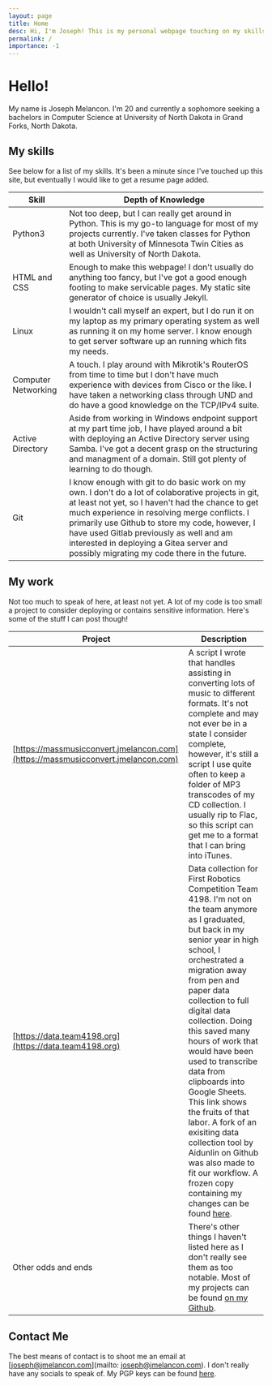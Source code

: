 ```yaml
---
layout: page
title: Home
desc: Hi, I'm Joseph! This is my personal webpage touching on my skills and projects. 
permalink: /
importance: -1
---
```


# Hello!

My name is Joseph Melancon. I'm 20 and currently a sophomore seeking a 
bachelors in Computer Science at University of North Dakota in Grand Forks,
North Dakota.

## My skills

See below for a list of my skills. It's been a minute since I've touched 
up this site, but eventually I would like to get a resume page added.

| Skill | Depth of Knowledge |
|-------|--------------------|
| Python3 | Not too deep, but I can really get around in Python. This is my go-to language for most of my projects currently. I've taken classes for Python at both University of Minnesota Twin Cities as well as University of North Dakota. |
| HTML and CSS | Enough to make this webpage! I don't usually do anything too fancy, but I've got a good enough footing to make servicable pages. My static site generator of choice is usually Jekyll. |
| Linux | I wouldn't call myself an expert, but I do run it on my laptop as my primary operating system as well as running it on my home server. I know enough to get server software up an running which fits my needs. |
| Computer Networking | A touch. I play around with Mikrotik's RouterOS from time to time but I don't have much experience with devices from Cisco or the like. I have taken a networking class through UND and do have a good knowledge on the TCP/IPv4 suite. |
| Active Directory | Aside from working in Windows endpoint support at my part time job, I have played around a bit with deploying an Active Directory server using Samba. I've got a decent grasp on the structuring and managment of a domain. Still got plenty of learning to do though. |
| Git | I know enough with git to do basic work on my own. I don't do a lot of colaborative projects in git, at least not yet, so I haven't had the chance to get much experience in resolving merge conflicts. I primarily use Github to store my code, however, I have used Gitlab previously as well and am interested in deploying a Gitea server and possibly migrating my code there in the future. |

## My work

Not too much to speak of here, at least not yet. A lot of my code is too 
small a project to consider deploying or contains sensitive information. 
Here's some of the stuff I can post though!

| Project | Description |
|---------|-------------|
| [https://massmusicconvert.jmelancon.com](https://massmusicconvert.jmelancon.com) | A script I wrote that handles assisting in converting lots of music to different formats. It's not complete and may not ever be in a state I consider complete, however, it's still a script I use quite often to keep a folder of MP3 transcodes of my CD collection. I usually rip to Flac, so this script can get me to a format that I can bring into iTunes. |
| [https://data.team4198.org](https://data.team4198.org) | Data collection for First Robotics Competition Team 4198. I'm not on the team anymore as I graduated, but back in my senior year in high school, I orchestrated a migration away from pen and paper data collection to full digital data collection. Doing this saved many hours of work that would have been used to transcribe data from clipboards into Google Sheets. This link shows the fruits of that labor. A fork of an exisiting data collection tool by Aidunlin on Github was also made to fit our workflow. A frozen copy containing my changes can be found [here](https://github.com/jmelancon/MeanScout_4198). |
| Other odds and ends | There's other things I haven't listed here as I don't really see them as too notable. Most of my projects can be found [on my Github](https://github.com/jmelancon). |

## Contact Me

The best means of contact is to shoot me an email at [joseph@jmelancon.com](mailto: joseph@jmelancon.com). 
I don't really have any socials to speak of. My PGP keys can be found [here](https://keys.jmelancon.com/).

